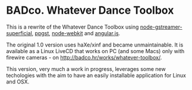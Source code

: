 BADco. Whatever Dance Toolbox
===

This is a rewrite of the Whatever Dance Toolbox using [node-gstreamer-superficial](https://github.com/dturing/node-gstreamer-superficial), [ppgst](https://github.com/dturing/ppgst), [node-webkit](https://github.com/rogerwang/node-webkit) and [angular.js](http://angularjs.org/).

The original 1.0 version uses haXe/xinf and became unmaintainable. It is available as a Linux LiveCD that works on PC (and some Macs) only with firewire cameras - on <http://badco.hr/works/whatever-toolbox/>.

This version, very much a work in progress, leverages some new techologies with the aim to have an easily installable application for Linux and OSX.
